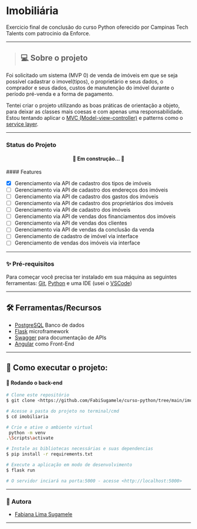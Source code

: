 # Imobiliária
Exercicio final de conclusão do curso Python oferecido por Campinas Tech Talents com patrocinio da Enforce.
_____
>## 💻  Sobre o projeto

Foi solicitado um sistema (MVP 0) de venda de imóveis em que se seja possível cadastrar o imovel(tipos), o proprietário e seus dados, o comprador e seus dados, custos de manutenção do imóvel durante o período pré-venda e a forma de pagamento.

Tentei criar o projeto utilizando as boas práticas de orientação a objeto, para deixar as classes mais coesas e com apenas uma responsabilidade. Estou tentando aplicar o [MVC (Model-view-controller)](https://tableless.com.br/mvc-afinal-e-o-que/#:~:text=MVC%20%C3%A9%20nada%20mais%20que,camada%20de%20controle(controller).) e patterns como o [service layer](https://www.oreilly.com/library/view/architecture-patterns-with/9781492052197/ch04.html).

---
### Status do Projeto

<h4 align="center"> 
	🚧  Em construção...  🚧
</h4>
#### Features

- [X] Gerenciamento via API de cadastro dos tipos de imóveis
- [ ] Gerenciamento via API de cadastro dos endereços dos imóveis
- [ ] Gerenciamento via API de cadastro dos gastos dos imóveis
- [ ] Gerenciamento via API de cadastro dos proprietários dos imóveis
- [ ] Gerenciamento via API de cadastro dos imóveis
- [ ] Gerenciamento via API de vendas dos financiamentos dos imóveis
- [ ] Gerenciamento via API de vendas dos clientes 
- [ ] Gerenciamento via API de vendas da conclusão da venda
- [ ] Gerenciamento de cadastro de imóvel via interface
- [ ] Gerenciamento de vendas dos imóveis via interface

---


### ✨ Pré-requisitos

Para começar você precisa ter instalado em sua máquina as seguintes ferramentas:
[Git](https://git-scm.com/), [Python](https://www.python.org/) e uma IDE (usei o [VSCode](https://code.visualstudio.com/))


---
## 🛠 Ferramentas/Recursos

* [PostgreSQL](https://www.postgresql.org/) Banco de dados
* [Flask](https://flask.palletsprojects.com/en/1.1.x/) microframework
* [Swagger](https://pypi.org/project/flask-swagger/) para documentação de APIs
* [Angular](https://angular.io/) como Front-End



---

## 🚀 Como executar o projeto:


#### 🎲 Rodando o back-end 

```bash
# Clone este repositório
$ git clone <https://github.com/FabiSugamele/curso-python/tree/main/imobiliaria>

# Acesse a pasta do projeto no terminal/cmd
$ cd imobiliaria

# Crie e ative o ambiente virtual
 python -m venv 
.\Scripts\activate

# Instale as bibliotecas necessárias e suas dependencias
$ pip install -r requirements.txt

# Execute a aplicação em modo de desenvolvimento
$ flask run

# O servidor inciará na porta:5000 - acesse <http://localhost:5000>
```

---

### :woman: Autora

- [Fabiana Lima Sugamele](https://www.linkedin.com/in/fabianalimasugamele/)



* **



